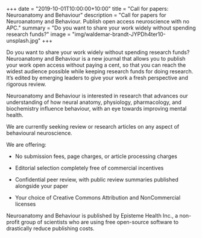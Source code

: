 +++
date = "2019-10-01T10:00:00+10:00"
title = "Call for papers: Neuroanatomy and Behaviour"
description = "Call for papers for Neuroanatomy and Behaviour. Publish open access neuroscience with no APC."
summary = "Do you want to share your work widely without spending research funds?"
image = "img/waldemar-brandt-JYPDh4ter10-unsplash.jpg"
+++

Do you want to share your work widely without spending research funds? Neuroanatomy and Behaviour is a new journal that allows you to publish your work open access without paying a cent, so that you can reach the widest audience possible while keeping research funds for doing research. It’s edited by emerging leaders to give your work a fresh perspective and rigorous review.

Neuroanatomy and Behaviour is interested in research that advances our understanding of how neural anatomy, physiology, pharmacology, and biochemistry influence behaviour, with an eye towards improving mental health.

We are currently seeking review or research articles on any aspect of behavioural neuroscience.

We are offering:

- No submission fees, page charges, or article processing charges

- Editorial selection completely free of commercial incentives

- Confidential peer review, with public review summaries published alongside your paper

- Your choice of Creative Commons Attribution and NonCommercial licenses

Neuroanatomy and Behaviour is published by Episteme Health Inc., a non-profit group of scientists who are using free open-source software to drastically reduce publishing costs.